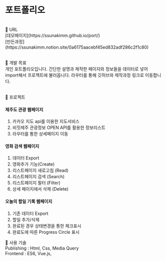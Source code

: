# 포트폴리오
<br>
📌 URL<br>
[데모페이지](https://ssunakimm.github.io/port/)<br>
[만든과정](https://ssunakimm.notion.site/0a6175aacebf45ed832adf286c2f1c80)
<br><br>

📌 개발 목표<br>
개인 포트폴리오입니다.
간단한 설명과 제작한 페이지와 정보들을 데이터로 넣어 import해서 프로젝트에 불러옵니다.
라우터를 통해 깃허브와 제작과정 링크로 이동합니다. 
<br><br>

📌 프로젝트<br>
#### 제주도 관광 웹페이지
1. 카카오 지도 api를 이용한 지도서비스
2. 비짓제주 관광정보 OPEN API를 활용한 정보리스트
3. 라우터를 통한 상세페이지 이동


#### 영화 검색 웹페이지
1. 데이터 Export
2. 영화추가 기능(Create)
3. 리스트페이지 새로고침 (Read)
4. 리스트페이지 검색 (Search)
5. 리스트페이지 필터 (Filter)
6. 상세 페이지에서 삭제 (Delete)


#### 오늘의 할일 기록 웹페이지
1. 기존 데이터 Export
2. 할일 추가/삭제
3. 완료된 경우 상태변경을 통한 체크표시
4. 완료도에 따른 Progress Circle 표시

📌 사용 기술<br>
Publishing : Html, Css, Media Query<br> 
Frontend : ES6, Vue.js, 
<br><br>


